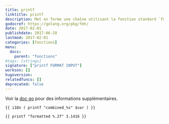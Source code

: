 ```yaml
---
title: printf
linktitle: printf
description: Met en forme une chaîne utilisant la fonction standard `fmt.Sprintf`.
godocref: https://golang.org/pkg/fmt/
date: 2017-02-01
publishdate: 2017-06-28
lastmod: 2017-02-01
categories: [fonctions]
menu:
  docs:
    parent: "fonctions"
#tags: [strings]
signature: ["printf FORMAT INPUT"]
workson: []
hugoversion:
relatedfuncs: []
deprecated: false
---
```


Voir la [doc go](https://golang.org/pkg/fmt/) pour des informations supplémentaires.

```golang
{{ i18n ( printf "combined_%s" $var ) }}
```

```
{{ printf "formatted %.2f" 3.1416 }}
```
